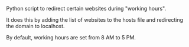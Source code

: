 Python script to redirect certain websites during "working hours".

It does this by adding the list of websites to the hosts file and redirecting the domain to localhost.

By default, working hours are set from 8 AM to 5 PM.